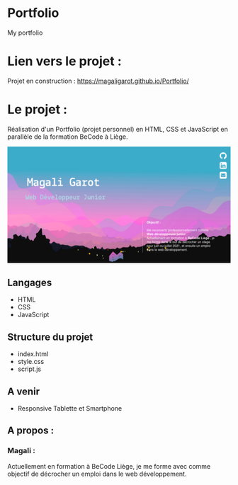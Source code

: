 # Portfolio
My portfolio

# Lien vers le projet : 
Projet en construction :
https://magaligarot.github.io/Portfolio/

# Le projet :

Réalisation d'un Portfolio (projet personnel) en HTML, CSS et JavaScript en parallèle de la formation BeCode à Liège.

![<Visuel>](/Images/visuel.png)

## Langages 
* HTML
* CSS
* JavaScript

## Structure du projet
* index.html
* style.css
* script.js

## A venir

* Responsive Tablette et Smartphone


## A propos :

### Magali :

Actuellement en formation à BeCode Liège, je me forme avec comme objectif de décrocher un emploi dans le web développement. 

